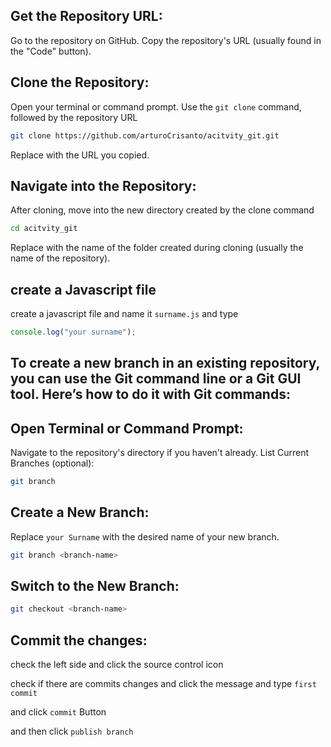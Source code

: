 ## Get the Repository URL:

Go to the repository on GitHub.
Copy the repository's URL (usually found in the "Code" button).

## Clone the Repository:

Open your terminal or command prompt.
Use the `git clone` command, followed by the repository URL

```bash
git clone https://github.com/arturoCrisanto/acitvity_git.git
```

Replace <repository-url> with the URL you copied.

## Navigate into the Repository:

After cloning, move into the new directory created by the clone command

```bash
cd acitvity_git
```

Replace <repository-name> with the name of the folder created during cloning (usually the name of the repository).

## create a Javascript file

create a javascript file and name it `surname.js` and type

```javascript
console.log("your surname");
```

## To create a new branch in an existing repository, you can use the Git command line or a Git GUI tool. Here’s how to do it with Git commands:

## Open Terminal or Command Prompt:

Navigate to the repository's directory if you haven't already.
List Current Branches (optional):

```bash
git branch
```

## Create a New Branch:

Replace `your Surname` with the desired name of your new branch.

```bash
git branch <branch-name>
```

## Switch to the New Branch:

```bash
git checkout <branch-name>
```

## Commit the changes:

check the left side and click the source control icon

check if there are commits changes and click the message and type `first commit`

and click `commit` Button

and then click `publish branch`
